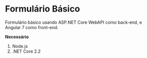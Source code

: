 # Formulário Básico

Formulário básico usando ASP.NET Core WebAPI como back-end, e Angular 7 como front-end.

**Necessário**

1. Node.js <br>
2. .NET Core 2.2
